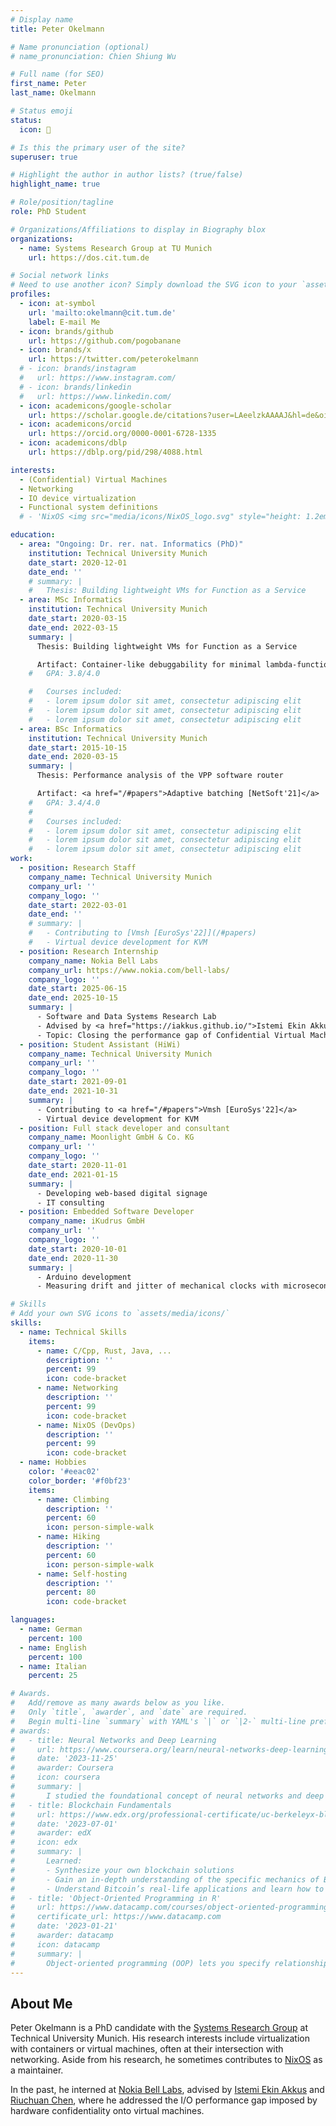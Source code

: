 ```yaml
---
# Display name
title: Peter Okelmann

# Name pronunciation (optional)
# name_pronunciation: Chien Shiung Wu

# Full name (for SEO)
first_name: Peter
last_name: Okelmann

# Status emoji
status:
  icon: 🐧

# Is this the primary user of the site?
superuser: true

# Highlight the author in author lists? (true/false)
highlight_name: true

# Role/position/tagline
role: PhD Student

# Organizations/Affiliations to display in Biography blox
organizations:
  - name: Systems Research Group at TU Munich
    url: https://dos.cit.tum.de

# Social network links
# Need to use another icon? Simply download the SVG icon to your `assets/media/icons/` folder.
profiles:
  - icon: at-symbol
    url: 'mailto:okelmann@cit.tum.de'
    label: E-mail Me
  - icon: brands/github
    url: https://github.com/pogobanane
  - icon: brands/x
    url: https://twitter.com/peterokelmann
  # - icon: brands/instagram
  #   url: https://www.instagram.com/
  # - icon: brands/linkedin
  #   url: https://www.linkedin.com/
  - icon: academicons/google-scholar
    url: https://scholar.google.de/citations?user=LAeelzkAAAAJ&hl=de&oi=ao
  - icon: academicons/orcid
    url: https://orcid.org/0000-0001-6728-1335
  - icon: academicons/dblp
    url: https://dblp.org/pid/298/4088.html

interests:
  - (Confidential) Virtual Machines
  - Networking
  - IO device virtualization
  - Functional system definitions
  # - 'NixOS <img src="media/icons/NixOS_logo.svg" style="height: 1.2em; display: inline"/>'

education:
  - area: "Ongoing: Dr. rer. nat. Informatics (PhD)"
    institution: Technical University Munich
    date_start: 2020-12-01
    date_end: ''
    # summary: |
    #   Thesis: Building lightweight VMs for Function as a Service
  - area: MSc Informatics
    institution: Technical University Munich
    date_start: 2020-03-15
    date_end: 2022-03-15
    summary: |
      Thesis: Building lightweight VMs for Function as a Service

      Artifact: Container-like debuggability for minimal lambda-function VMs: <a href="https://github.com/pogobanane/lambda-pirate">λ🏴‍☠️ lambda-pirate</a> (see also <a href="/#papers">Vmsh [EuroSys'22]</a>)
    #   GPA: 3.8/4.0

    #   Courses included:
    #   - lorem ipsum dolor sit amet, consectetur adipiscing elit
    #   - lorem ipsum dolor sit amet, consectetur adipiscing elit
    #   - lorem ipsum dolor sit amet, consectetur adipiscing elit
  - area: BSc Informatics
    institution: Technical University Munich
    date_start: 2015-10-15
    date_end: 2020-03-15
    summary: |
      Thesis: Performance analysis of the VPP software router

      Artifact: <a href="/#papers">Adaptive batching [NetSoft'21]</a>
    #   GPA: 3.4/4.0
    #
    #   Courses included:
    #   - lorem ipsum dolor sit amet, consectetur adipiscing elit
    #   - lorem ipsum dolor sit amet, consectetur adipiscing elit
    #   - lorem ipsum dolor sit amet, consectetur adipiscing elit
work:
  - position: Research Staff
    company_name: Technical University Munich
    company_url: ''
    company_logo: ''
    date_start: 2022-03-01
    date_end: ''
    # summary: |
    #   - Contributing to [Vmsh [EuroSys'22]](/#papers)
    #   - Virtual device development for KVM
  - position: Research Internship
    company_name: Nokia Bell Labs
    company_url: https://www.nokia.com/bell-labs/
    company_logo: ''
    date_start: 2025-06-15
    date_end: 2025-10-15
    summary: |
      - Software and Data Systems Research Lab
      - Advised by <a href="https://iakkus.github.io/">Istemi Ekin Akkus</a>, <a href="https://www.ruichuan.org/">Riuchuan Chen</a>, and <a href="https://www.nokia.com/people/ivica-rimac/">Ivica Rimac</a>
      - Topic: Closing the performance gap of Confidential Virtual Machines for Virtual Network Functions
  - position: Student Assistant (HiWi)
    company_name: Technical University Munich
    company_url: ''
    company_logo: ''
    date_start: 2021-09-01
    date_end: 2021-10-31
    summary: |
      - Contributing to <a href="/#papers">Vmsh [EuroSys'22]</a>
      - Virtual device development for KVM
  - position: Full stack developer and consultant
    company_name: Moonlight GmbH & Co. KG
    company_url: ''
    company_logo: ''
    date_start: 2020-11-01
    date_end: 2021-01-15
    summary: |
      - Developing web-based digital signage
      - IT consulting
  - position: Embedded Software Developer
    company_name: iKudrus GmbH
    company_url: ''
    company_logo: ''
    date_start: 2020-10-01
    date_end: 2020-11-30
    summary: |
      - Arduino development
      - Measuring drift and jitter of mechanical clocks with microsecond-accuracy

# Skills
# Add your own SVG icons to `assets/media/icons/`
skills:
  - name: Technical Skills
    items:
      - name: C/Cpp, Rust, Java, ...
        description: ''
        percent: 99
        icon: code-bracket
      - name: Networking
        description: ''
        percent: 99
        icon: code-bracket
      - name: NixOS (DevOps)
        description: ''
        percent: 99
        icon: code-bracket
  - name: Hobbies
    color: '#eeac02'
    color_border: '#f0bf23'
    items:
      - name: Climbing
        description: ''
        percent: 60
        icon: person-simple-walk
      - name: Hiking
        description: ''
        percent: 60
        icon: person-simple-walk
      - name: Self-hosting
        description: ''
        percent: 80
        icon: code-bracket

languages:
  - name: German
    percent: 100
  - name: English
    percent: 100
  - name: Italian
    percent: 25

# Awards.
#   Add/remove as many awards below as you like.
#   Only `title`, `awarder`, and `date` are required.
#   Begin multi-line `summary` with YAML's `|` or `|2-` multi-line prefix and indent 2 spaces below.
# awards:
#   - title: Neural Networks and Deep Learning
#     url: https://www.coursera.org/learn/neural-networks-deep-learning
#     date: '2023-11-25'
#     awarder: Coursera
#     icon: coursera
#     summary: |
#       I studied the foundational concept of neural networks and deep learning. By the end, I was familiar with the significant technological trends driving the rise of deep learning; build, train, and apply fully connected deep neural networks; implement efficient (vectorized) neural networks; identify key parameters in a neural network’s architecture; and apply deep learning to your own applications.
#   - title: Blockchain Fundamentals
#     url: https://www.edx.org/professional-certificate/uc-berkeleyx-blockchain-fundamentals
#     date: '2023-07-01'
#     awarder: edX
#     icon: edx
#     summary: |
#       Learned:
#       - Synthesize your own blockchain solutions
#       - Gain an in-depth understanding of the specific mechanics of Bitcoin
#       - Understand Bitcoin’s real-life applications and learn how to attack and destroy Bitcoin, Ethereum, smart contracts and Dapps, and alternatives to Bitcoin’s Proof-of-Work consensus algorithm
#   - title: 'Object-Oriented Programming in R'
#     url: https://www.datacamp.com/courses/object-oriented-programming-with-s3-and-r6-in-r
#     certificate_url: https://www.datacamp.com
#     date: '2023-01-21'
#     awarder: datacamp
#     icon: datacamp
#     summary: |
#       Object-oriented programming (OOP) lets you specify relationships between functions and the objects that they can act on, helping you manage complexity in your code. This is an intermediate level course, providing an introduction to OOP, using the S3 and R6 systems. S3 is a great day-to-day R programming tool that simplifies some of the functions that you write. R6 is especially useful for industry-specific analyses, working with web APIs, and building GUIs.
---
```


## About Me

Peter Okelmann is a PhD candidate with the [Systems Research Group](https://dos.cit.tum.de) at Technical University Munich.
His research interests include virtualization with containers or virtual machines, often at their intersection with networking.
Aside from his research, he sometimes contributes to [NixOS](https://nixos.org) as a maintainer.

In the past, he interned at [Nokia Bell Labs](https://www.nokia.com/bell-labs/), advised by [Istemi Ekin Akkus](https://iakkus.github.io/) and [Riuchuan Chen](https://www.ruichuan.org/), where he addressed the I/O performance gap imposed by hardware confidentiality onto virtual machines.

